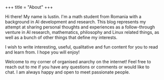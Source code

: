 +++
title = "About"
+++

Hi there! My name is Iustin. I'm a math student from Romania with a background in AI development and research. This blog represents my attempt at sharing personal thoughts and experiences as a follow-through venture in AI research, mathematics, philosophy and Linux related things, as well as a bunch of other things that define my interests.

I wish to write interesting, useful, qualitative and fun content for you to read and learn from. I hope you will enjoy!

Welcome to my corner of organised anarchy on the internet! Feel free to reach out to me if you have any questions or comments or would like to chat. I am always happy and open to meet passionate people.
